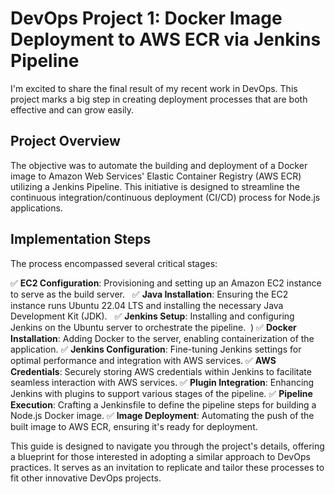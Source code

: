 # DevOps Project 1: Docker Image Deployment to AWS ECR via Jenkins Pipeline

I'm excited to share the final result of my recent work in DevOps. This project marks a big step in creating deployment processes that are both effective and can grow easily.

## Project Overview
The objective was to automate the building and deployment of a Docker image to Amazon Web Services' Elastic Container Registry (AWS ECR) utilizing a Jenkins Pipeline. This initiative is designed to streamline the continuous integration/continuous deployment (CI/CD) process for Node.js applications.

## Implementation Steps
The process encompassed several critical stages:

  ✅ **EC2 Configuration**: Provisioning and setting up an Amazon EC2 instance to serve as the build server.                                                         &nbsp;
  ✅ **Java Installation**: Ensuring the EC2 instance runs Ubuntu 22.04 LTS and installing the necessary Java Development Kit (JDK).                                 &nbsp;
  ✅ **Jenkins Setup**: Installing and configuring Jenkins on the Ubuntu server to orchestrate the pipeline.                                                         &nbsp;)
  ✅ **Docker Installation**: Adding Docker to the server, enabling containerization of the application.
  ✅ **Jenkins Configuration**: Fine-tuning Jenkins settings for optimal performance and integration with AWS services.
  ✅ **AWS Credentials**: Securely storing AWS credentials within Jenkins to facilitate seamless interaction with AWS services.
  ✅ **Plugin Integration**: Enhancing Jenkins with plugins to support various stages of the pipeline.
  ✅ **Pipeline Execution**: Crafting a Jenkinsfile to define the pipeline steps for building a Node.js Docker image.
  ✅ **Image Deployment**: Automating the push of the built image to AWS ECR, ensuring it's ready for deployment.

This guide is designed to navigate you through the project's details, offering a blueprint for those interested in adopting a similar approach to DevOps practices. It serves as an invitation to replicate and tailor these processes to fit other innovative DevOps projects.
